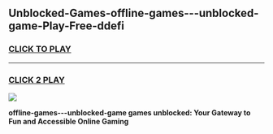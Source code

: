 
## Unblocked-Games-offline-games---unblocked-game-Play-Free-ddefi
<h3>
<a href="https://premium76.site?title=offline-games---unblocked-game&ref=10A">CLICK TO PLAY</a></h3>
<hr>

<h3>
<a href="https://premium76.site?title=offline-games---unblocked-game&ref=10A">CLICK 2 PLAY</a>
  
</h3>

<a href="https://premium76.site?title=offline-games---unblocked-game&ref=10A"><img src="https://clearcache.store/games.png"></a>


**offline-games---unblocked-game games unblocked: Your Gateway to Fun and Accessible Online Gaming**
